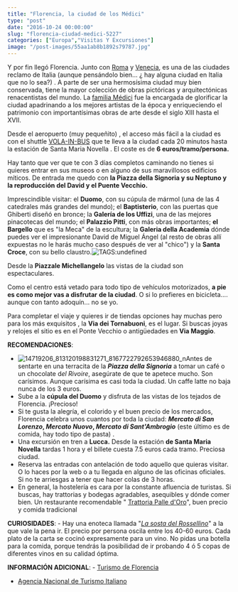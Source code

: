 ```yaml
---
title: "Florencia, la ciudad de los Médici"
type: "post"
date: "2016-10-24 00:00:00"
slug: "florencia-ciudad-medici-5227"
categories: ["Europa","Visitas Y Excursiones"]
image: "/post-images/55aa1ab8b1892s79787.jpg"
---
```


Y por fin llegó Florencia. Junto con [Roma](http://www.missviajes.com/roma-escapada-fecha-regreso-2339722) y [Venecia](http://www.missviajes.com/venecia-ciudad-canales-6042), es una de las ciudades reclamo de Italia (aunque pensándolo bien... ¿ hay alguna ciudad en Italia que no lo sea?) . A parte de ser una hermosísima ciudad muy bien conservada, tiene la mayor colección de obras pictóricas y arquitectónicas renacentistas del mundo. La [familia Médici](http://es.wikipedia.org/wiki/M%C3%A9dicis) fue la encargada de glorificar la ciudad apadrinando a los mejores artistas de la época y enriqueciendo el patrimonio con importantísimas obras de arte desde el siglo XIII hasta el XVII.  
  
Desde el aeropuerto (muy pequeñito) , el acceso más fácil a la ciudad es con el shuttle [VOLA-IN-BUS](http://www.ataf.net/en/timetables-and-routes/timetables-and-routes/volainbus---airport-shuttle.aspx?idC=710&LN=en-US) que te lleva a la ciudad cada 20 minutos hasta la estación de Santa Maria Novella . El coste es de **6 euros/tramo/persona.**  
  
Hay tanto que ver que te con 3 días completos caminando no tienes si quieres entrar en sus museos o en alguno de sus maravillosos edificios míticos. De entrada me quedo con **la Piazza della Signoria y su Neptuno y la reproducción del David y el Puente Vecchio.**   
  
Imprescindible visitar: el **Duomo**, con su cúpula de mármol (una de las 4 catedrales más grandes del mundo); el **Baptisterio**, con las puertas que Ghiberti diseñó en bronce; la **Galería de los Uffizi**, una de las mejores pinacotecas del mundo; el **Palazzio Pitti**, con más obras importantes; **el Bargello** que es "la Meca" de la escultura; la **Galeria della Academia** dónde puedes ver el impresionante David de Miguel Ángel (al resto de obras allí expuestas no le harás mucho caso después de ver al "chico") y la **Santa Croce**, con su bello claustro.![ TAGS:undefined](/post-images/55aa1ab8b1892s79787.jpg "panorámica de Florencia")  
  
Desde la **Piazzale Michellangelo** las vistas de la ciudad son espectaculares.  
  
Como el centro está vetado para todo tipo de vehículos motorizados, **a pie es como mejor vas a disfrutar** **de la ciudad**. O si lo prefieres en bicicleta.... aunque con tanto adoquín... no se yo.  
  
Para completar el viaje y quieres ir de tiendas opciones hay muchas pero para los más exquisitos , la **Via dei Tornabuoni**, es el lugar. Si buscas joyas y relojes el sitio es en el Ponte Vecchio o antigüedades en **Via Maggio**.  
  
**RECOMENDACIONES**:

- ![14719206_813120198831271_8167722792653946880_n](/post-images/14719206_813120198831271_8167722792653946880_n-300x300.jpg)Antes de sentarte en una terracita de la ***Piazza della Signoria*** a tomar un café o un chocolate d*el Rivoire*, asegúrate de que te apetece mucho. Son carísimos. Aunque carísima es casi toda la ciudad. Un caffe latte no baja nunca de los 3 euros.
- Sube a la **cúpula del Duomo** y disfruta de las vistas de los tejados de Florencia. ¡Precioso!
- Si te gusta la alegría, el colorido y el buen precio de los mercados, Florencia celebra unos cuantos por toda la ciudad:  ***Mercato di San Lorenzo*, *Mercato Nuovo*, *Mercato di Sant'Ambrogio*** (este último es de comida, hay todo tipo de pasta) .
- Una excursión en tren a **Lucca.** Desde la estación **de Santa Maria Novella** tardas 1 hora y el billete cuesta 7.5 euros cada tramo. Preciosa ciudad.
- Reserva las entradas con antelación de todo aquello que quieras visitar. O lo haces por la web o a tu llegada en alguno de las oficinas oficiales. Si no te arriesgas a tener que hacer colas de 3 horas.
- En general, la hostelería es cara por la constante afluencia de turistas. Si buscas, hay trattorias y bodegas agradables, asequibles y dónde comer bien. Un restaurante recomendable " [Trattoria Palle d'Oro](http://www.trattoriapalledorofirenze.com/)", buen precio y comida tradicional

**CURIOSIDADES**: - Hay una enoteca llamada "[*La sosta del Rossellino*](http://www.enotecarossellino.com)" a la que vale la pena ir. El precio por persona oscila entre los 40-60 euros. Cada plato de la carta se cocinó expresamente para un vino. No pidas una botella para la comida, porque tendrás la posibilidad de ir probando 4 ó 5 copas de diferentes vinos en su calidad óptima.

**INFORMACIÓN ADICIONAL**: - [Turismo de Florencia](http://www.firenzeturismo.it)
- [Agencia Nacional de Turismo Italiano](http://www.enit.it/es/)